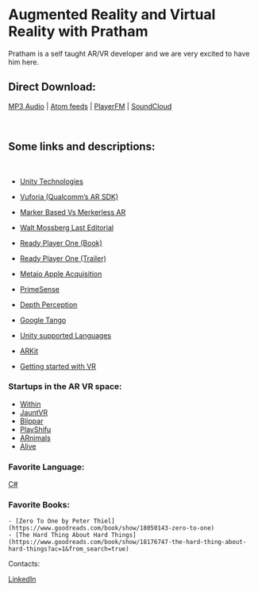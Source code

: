 # Augmented Reality and Virtual Reality with Pratham

Pratham is a self taught AR/VR developer and we are very excited to have him here.

## Direct Download:
[MP3 Audio](https://flawcode.com/static/audio/8.mp3) | [Atom feeds](https://flawcode.com/atom.rss) | [PlayerFM](https://player.fm/series/flawcode-1263695) | [SoundCloud](https://soundcloud.com/flawcode)

&nbsp;

## Some links and descriptions:

&nbsp;

- [Unity Technologies](https://unity3d.com/)

- [Vuforia (Qualcomm’s AR SDK)](https://www.vuforia.com)

- [Marker Based Vs Merkerless AR](https://stackoverflow.com/a/27366949/5417164)

- [Walt Mossberg Last Editorial](https://www.theverge.com/2017/5/25/15686870/walt-mossberg-final-column-the-disappearing-computer)

- [Ready Player One (Book)](https://www.goodreads.com/book/show/9969571-ready-player-one)

- [Ready Player One (Trailer)](https://www.youtube.com/watch?v=QxVvk-OuJb0)

- [Metaio Apple Acquisition](https://techcrunch.com/2015/05/28/apple-metaio/)

- [PrimeSense](https://www.forbes.com/sites/shelisrael/2013/11/25/why-would-apple-buy-primesense/#6c64a2a3e690)

- [Depth Perception](https://en.wikipedia.org/wiki/Depth_perception)

- [Google Tango](https://get.google.com/tango/)

- [Unity supported Languages](https://stackoverflow.com/a/5132513/5417164)

- [ARKit](https://developer.apple.com/arkit/)

- [Getting started with VR](http://blog.hackerearth.com/getting-started-virtual-reality)


### Startups in the AR VR space:

- [Within](https://with.in)
- [JauntVR](https://www.jauntvr.com)
- [Blippar](https://blippar.com)
- [PlayShifu](https://www.playshifu.com)
- [ARnimals](http://www.scifikids.in)
- [Alive](http://www.alivear.com)


### Favorite Language:

[C#](https://msdn.microsoft.com/en-us/magazine/dn759441.aspx)

### Favorite Books:
	
	- [Zero To One by Peter Thiel](https://www.goodreads.com/book/show/18050143-zero-to-one)
	- [The Hard Thing About Hard Things](https://www.goodreads.com/book/show/18176747-the-hard-thing-about-hard-things?ac=1&from_search=true)

Contacts:

[LinkedIn](https://www.linkedin.com/in/prathamsehgal/)

&nbsp;&nbsp;&nbsp;&nbsp;